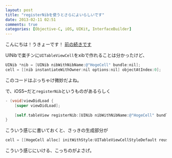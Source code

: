 ```yaml
---
layout: post
title: "registerNibを使うとさらによいらしいです"
date: 2013-02-11 02:51
comments: true
categories: [Objective-C, iOS, UIKit, InterfaceBuilder]
---
```


こんにちは！うきょーです！
[前の続きです](http://yaakaito.github.com/blog/2013/02/10/uinib-lost-jinsei/)

UINibで楽チンに`UITableViewCell`をxibで作れることは分かったけど、

```objective-c
UINib *nib = [UINib nibWithNibName:@"HogeCell" bundle:nil];
cell = [[nib instantiateWithOwner:nil options:nil] objectAtIndex:0];
```

このコードはぶっちゃけ微妙だよね。

で、iOS5~だと`registerNib`というものがあるらしく

```objective-c
- (void)viewDidLoad {
    [super viewDidLoad];
    
    [self.tableView registerNib:[UINib nibWithNibName:@"HogeCell" bundle:nil] forCellReuseIdentifier:kHogeCellReuseIdentifier];
}
```

こういう感じに書いておくと、さっきの生成部分が

```objective-c
cell = [[HogeCell alloc] initWithStyle:UITableViewCellStyleDefault reuseIdentifier:kBGHogeCellReuseIdentifier];
```

こういう感じにいける、こっちのがよさげ。
